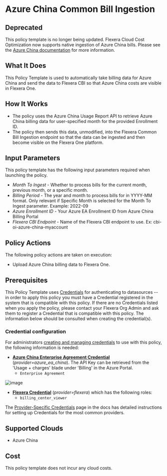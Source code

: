 # Azure China Common Bill Ingestion

## Deprecated

This policy template is no longer being updated. Flexera Cloud Cost Optimization now supports native ingestion of Azure China bills. Please see the [Azure China documentation](https://docs.flexera.com/flexera/EN/Administration/BillConnectConfigsAzureChina.htm) for more information.

## What It Does

This Policy Template is used to automatically take billing data for Azure China and send the data to Flexera CBI so that Azure China costs are visible in Flexera One.

## How It Works

- The policy uses the Azure China Usage Report API to retrieve Azure China billing data for user-specified month for the provided Enrollment ID.
- The policy then sends this data, unmodified, into the Flexera Common Bill Ingestion endpoint so that the data can be ingested and then become visible on the Flexera One platform.

## Input Parameters

This policy template has the following input parameters required when launching the policy.

- *Month To Ingest* - Whether to process bills for the current month, previous month, or a specific month.
- *Billing Period* - The year and month to process bills for in YYYY-MM format. Only relevant if Specific Month is selected for the Month To Ingest parameter. Example: 2022-09
- *Azure Enrollment ID* - Your Azure EA Enrollment ID from Azure China Billing Portal
- *Flexera CBI Endpoint* - Name of the Flexera CBI endpoint to use. Ex: cbi-oi-azure-china-myaccount

## Policy Actions

The following policy actions are taken on execution:

- Upload Azure China billing data to Flexera One.

## Prerequisites

This Policy Template uses [Credentials](https://docs.flexera.com/flexera/EN/Automation/ManagingCredentialsExternal.htm) for authenticating to datasources -- in order to apply this policy you must have a Credential registered in the system that is compatible with this policy. If there are no Credentials listed when you apply the policy, please contact your Flexera Org Admin and ask them to register a Credential that is compatible with this policy. The information below should be consulted when creating the credential(s).

### Credential configuration

For administrators [creating and managing credentials](https://docs.flexera.com/flexera/EN/Automation/ManagingCredentialsExternal.htm) to use with this policy, the following information is needed:

- [**Azure China Enterprise Agreement Credential**](https://docs.flexera.com/flexera/EN/Automation/ProviderCredentials.htm#automationadmin_109256743_1124668) (*provider=azure_ea_china*). The API Key can be retrieved from the 'Usage + charges' blade under 'Billing' in the Azure Portal.
  - `Enterprise Agreement`

![image](https://user-images.githubusercontent.com/92175447/203563225-e816dd01-de3c-4f2e-ac46-65d284ec9a3e.png)

- [**Flexera Credential**](https://docs.flexera.com/flexera/EN/Automation/ProviderCredentials.htm) (*provider=flexera*) which has the following roles:
  - `billing_center_viewer`

The [Provider-Specific Credentials](https://docs.flexera.com/flexera/EN/Automation/ProviderCredentials.htm) page in the docs has detailed instructions for setting up Credentials for the most common providers.

## Supported Clouds

- Azure China

## Cost

This policy template does not incur any cloud costs.

